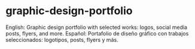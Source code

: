 # graphic-design-portfolio
English: Graphic design portfolio with selected works: logos, social media posts, flyers, and more.  Español: Portafolio de diseño gráfico con trabajos seleccionados: logotipos, posts, flyers y más.
